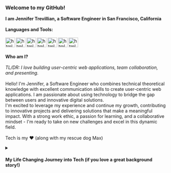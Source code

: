 ### Welcome to my GitHub!
**I am Jennifer Trevillian, a Software Engineer in San Francisco, California** 
\
\
**Languages and Tools:**
\
\
<img align="left" alt="html" width="30px" style="padding-right-10px;" src="https://cdn.jsdelivr.net/gh/devicons/devicon/icons/html5/html5-original.svg" />
<img align="left" alt="html" width="30px" style="padding-right-10px;" src="https://cdn.jsdelivr.net/gh/devicons/devicon/icons/css3/css3-original.svg" />
<img align="left" alt="html" width="30px" style="padding-right-10px;" src="https://cdn.jsdelivr.net/gh/devicons/devicon/icons/javascript/javascript-original.svg" />
<img align="left" alt="html" width="30px" style="padding-right-10px;" src="https://cdn.jsdelivr.net/gh/devicons/devicon/icons/react/react-original.svg" />
<img align="left" alt="html" width="30px" style="padding-right-10px;" src="https://cdn.jsdelivr.net/gh/devicons/devicon/icons/jest/jest-plain.svg" />
<img align="left" alt="html" width="30px" style="padding-right-10px;" src="https://cdn.jsdelivr.net/gh/devicons/devicon/icons/github/github-original.svg" />
<img align="left" alt="html" width="30px" style="padding-right-10px;" src="https://cdn.jsdelivr.net/gh/devicons/devicon/icons/canva/canva-original.svg" />
\
\
\
**Who am I?**
\
\
*TL/DR: I love building user-centric web applications, team collaboration, and presenting.* 
\
\
Hello! I'm Jennifer, a Software Engineer who combines technical theoretical knowledge with excellent communication skills 
to create user-centric web applications. I am passionate about using technology to bridge the gap between users 
and innovative digital solutions. 
\
I'm excited to leverage my experience and continue my growth, contributing to innovative projects and delivering solutions 
that make a meaningful impact. With a strong work ethic, a passion for learning, and a collaborative mindset - 
I'm ready to take on new challenges and excel in this dynamic field.
\
\
Tech is my ❤️  (along with my rescue dog Max) 
<details>
  <summary><h4>My Life Changing Journey into Tech  (if you love a great background story!)</h4></summary>
  I was a Registered Dental Assistant who worked my way up through every role in the dental office to General Manager. 
  
  I was responsible for multiple locations for an oral surgery practice. I also owned and operated my own incorporated small business. 
  
  
  During the pandemic I decided to take a leap of faith and bet on myself. While I loved dentristry (I still do) I also love
  bulding things, breaking them, and rebuilding them to understand how it works. Data was something I leveraged in my Dental roles 
  so I decided to explore Data by completing the Google Data Analytics Professional Certification. After, I joined Codecademy
  to learn SQL and Python. I moved on to HTML and that is when I learned I was one of the chosen few for the Apprenticeship Pathway Program 
  partnership with Anita B and Intuit. 
  
  The apprenticeship was split into two parts: the learning phase and the apprenticeship phase. In the first half, the learning phase, 
  I worked hard to earn my full stack Tech Degree (Javascript, Node, React, Express, SQL) from Treehouse. For the apprenticeship phase 
  I was thrilled to be placed on Prediction Service Team (AI/ML) as a Front End Engineer. Through this experience I learned best practices 
  during sprints while honing my skills in software development, testing, and end of sprint code review presentations/demonstrations. 
  This reinforced the importance of teamwork, effective communication, and adaptability in a fast-paced development environment. 
  Within my short time with Intuit, I earned two awards: Customer Obsession and Courage. 
   
  I love creating user centric web applications, knowing I am helping others. I enjoy design - not merely for asthetics but for the intentional 
  functionality written into the code working hard behind the scenes. I continue self-guided learning every day - reinforcing and strengthening my skills.
  I can best be described as a naturally curious person who asks questions and likes to explore the things I want to master.
  
  When I look back at who I was a year ago when I first started to who I am today? 
  
  I have come a long way.
  
  I am so excited for where my tech journey leads next! 
  
